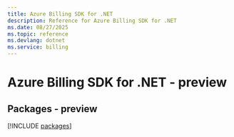```yaml
---
title: Azure Billing SDK for .NET
description: Reference for Azure Billing SDK for .NET
ms.date: 08/27/2025
ms.topic: reference
ms.devlang: dotnet
ms.service: billing
---
```

# Azure Billing SDK for .NET - preview
## Packages - preview
[!INCLUDE [packages](billing-index.md)]